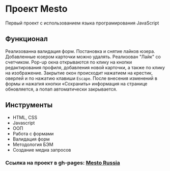 # Проект Mesto

Первый проект с использованием языка програмирования JavaScript

##  Функционал

Реализованна валидация форм.
Постановка и снятие лайков юзера.
Добавленные юзером карточки можно удалять.
Реализован "Лайк" со счетчиком.
Pop-up окна открываются по клику на кнопки редактирования профиля, добавления новой карточки, а также по клику на изображение.
Закрытие окон происходит нажатием на крестик, оверлей и по нажатию клавиши `Escape`.
После внесения изменений в формы и нажатия кнопки «Сохранить» информация на странице обновляется, а попап автоматически закрывается.

##  Инструменты

- HTML, CSS
- Javascript
- ООП
- Работа с формами
- Валидация форм
- Методология БЭМ
- Создание медиа запросов


### Ссылка на проект в gh-pages: **[Mesto Russia](https://glebzhdanov.github.io/mesto/)**


